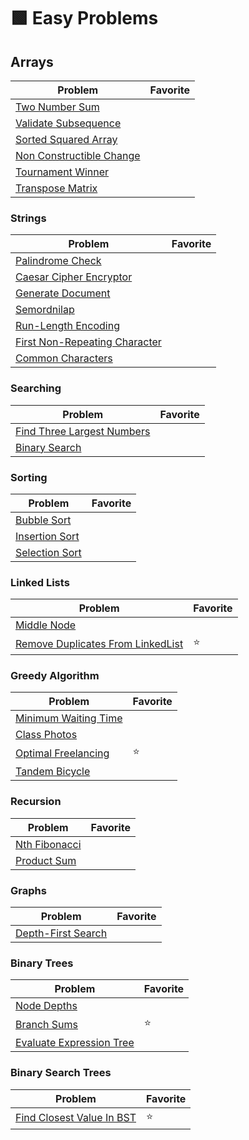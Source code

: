 # 🟩 Easy Problems

## Arrays

| Problem                                                 | Favorite |
| ------------------------------------------------------- | -------- |
| [Two Number Sum](./twoNumberSum.py)                     |          |
| [Validate Subsequence](./validateSubsequence.py)        |          |
| [Sorted Squared Array](./sortedSquaredArray.py)         |          |
| [Non Constructible Change](./nonConstructibleChange.py) |          |
| [Tournament Winner](./tournamentWinner.py)              |          |
| [Transpose Matrix](./transposeMatrix.py)                |          |

### Strings

| Problem                                                          | Favorite |
| ---------------------------------------------------------------- | -------- |
| [Palindrome Check](./isPalindrome.py)                            |          |
| [Caesar Cipher Encryptor](./caesarCipherEncryptor.py)            |          |
| [Generate Document](./generateDocument.py)                       |          |
| [Semordnilap](./semordnilap.py)                                  |          |
| [Run-Length Encoding](./runLengthEncoding.py)                    |          |
| [First Non-Repeating Character](./firstNonRepeatingCharacter.py) |          |
| [Common Characters](./commonCharacters.py)                       |          |

### Searching

| Problem                                                    | Favorite |
| ---------------------------------------------------------- | -------- |
| [Find Three Largest Numbers](./findThreeLargestNumbers.py) |          |
| [Binary Search](./binarySearch.py)                         |          |

### Sorting

| Problem                              | Favorite |
| ------------------------------------ | -------- |
| [Bubble Sort](./bubbleSort.py)       |          |
| [Insertion Sort](./insertionSort.py) |          |
| [Selection Sort](./selectionSort.py) |          |

### Linked Lists

| Problem                                                                  | Favorite |
| ------------------------------------------------------------------------ | -------- |
| [Middle Node](./middleNode.py)                                           |          |
| [Remove Duplicates From LinkedList](./removeDuplicatesFromLinkedList.py) | :star:   |

### Greedy Algorithm

| Problem                                         | Favorite |
| ----------------------------------------------- | -------- |
| [Minimum Waiting Time](./minimumWaitingTime.py) |          |
| [Class Photos](./classPhotos.py)                |          |
| [Optimal Freelancing](./optimalFreelancing.py)  | :star:   |
| [Tandem Bicycle](./tandemBicycle.py)            |         |

### Recursion

| Problem                         | Favorite |
| ------------------------------- | -------- |
| [Nth Fibonacci](./getNthFib.py) |          |
| [Product Sum](./productSum.py)  |          |

### Graphs

| Problem                                     | Favorite |
| ------------------------------------------- | -------- |
| [Depth-First Search](./depthFirstSearch.py) |          |

### Binary Trees

| Problem                                                 | Favorite |
| ------------------------------------------------------- | -------- |
| [Node Depths](./nodeDepths.py)                          |          |
| [Branch Sums](./branchSums.py)                          | :star:   |
| [Evaluate Expression Tree](./evaluateExpressionTree.py) |          |

### Binary Search Trees

| Problem                                                 | Favorite |
| ------------------------------------------------------- | -------- |
| [Find Closest Value In BST](./findClosestValueInBst.py) | :star:   |
